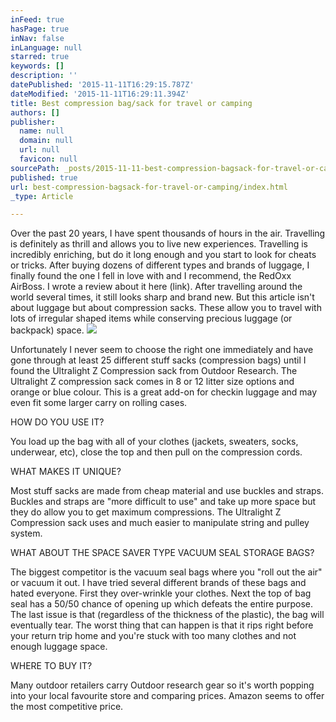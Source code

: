 ```yaml
---
inFeed: true
hasPage: true
inNav: false
inLanguage: null
starred: true
keywords: []
description: ''
datePublished: '2015-11-11T16:29:15.787Z'
dateModified: '2015-11-11T16:29:11.394Z'
title: Best compression bag/sack for travel or camping
authors: []
publisher:
  name: null
  domain: null
  url: null
  favicon: null
sourcePath: _posts/2015-11-11-best-compression-bagsack-for-travel-or-camping.md
published: true
url: best-compression-bagsack-for-travel-or-camping/index.html
_type: Article

---
```

Over the past 20 years, I have spent thousands of hours in the air. Travelling is definitely as thrill and allows you to live new experiences. Travelling is incredibly enriching, but do it long enough and you start to look for cheats or tricks.
After buying dozens of different types and brands of luggage, I finally found the one I fell in love with and I recommend, the RedOxx AirBoss. I wrote a review about it here (link). After travelling around the world several times, it still looks sharp and brand new.
But this article isn't about luggage but about compression sacks. These allow you to travel with lots of irregular shaped items while conserving precious luggage (or backpack) space. ![](https://the-grid-user-content.s3-us-west-2.amazonaws.com/a589842a-4bff-43a9-99e7-c162528356db.png)

Unfortunately I never seem to choose the right one immediately and have gone through at least 25 different stuff sacks (compression bags) until I found the Ultralight Z Compression sack from Outdoor Research. 
The Ultralight Z compression sack comes in 8 or 12 litter size options and orange or blue colour. 
This is a great add-on for checkin luggage and may even fit some larger carry on rolling cases. 

HOW DO YOU USE IT? 

You load up the bag with all of your clothes (jackets, sweaters, socks, underwear, etc), close the top and then pull on the compression cords. 

WHAT MAKES IT UNIQUE? 

Most stuff sacks are made from cheap material and use buckles and straps. Buckles and straps are "more difficult to use" and take up more space but they do allow you to get maximum compressions. 
The Ultralight Z Compression sack uses and much easier to manipulate string and pulley system. 

WHAT ABOUT THE SPACE SAVER TYPE VACUUM SEAL STORAGE BAGS? 

The biggest competitor is the vacuum seal bags where you "roll out the air" or vacuum it out. I have tried several different brands of these bags and hated everyone. First they over-wrinkle your clothes. Next the top of bag seal has a 50/50 chance of opening up which defeats the entire purpose. The last issue is that (regardless of the thickness of the plastic), the bag will eventually tear. The worst thing that can happen is that it rips right before your return trip home and you're stuck with too many clothes and not enough luggage space. 

WHERE TO BUY IT? 

Many outdoor retailers carry Outdoor research gear so it's worth popping into your local favourite store and comparing prices. Amazon seems to offer the most competitive price.